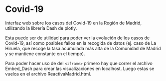 # Covid-19
Interfaz web sobre los casos del Covid-19 en la Región de Madrid, utilizando la librería Dash de plotly.

Esta puede ser de utilidad para poder ver la evolución de los casos de Covid-19, así como posibles fallos en la recogida de datos (ej. caso de La Hiruela, que recoge la tasa acumulada más alta de la Comunidad de Madrid y se mantiene constante en el tiempo).

Para poder hacer uso de del ```<iframe>``` primero hay que correr el archivo Embed_Dash para crear las visualizaciones en localhost. 
Luego estas se vuelca en el archivo ReactivaMadrid.html.
